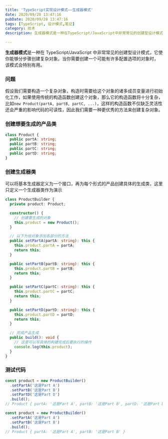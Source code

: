 ```yaml
---
title: 'TypeScript实现设计模式——生成器模式'
date: 2020/09/28 13:47:16
pubDate: 2020/09/28 13:47:16
tags: [TypeScript, 设计模式,笔记]
category: 技术
description: 生成器模式是一种在TypeScript/JavaScript中非常常见的创建型设计模式，它使你能够分步骤创建复杂对象。当你需要创建一个可能有许多配置选项的对象时， 该模式会特别有用。

---
```


**生成器模式**是一种在 TypeScript/JavaScript 中非常常见的创建型设计模式，它使你能够分步骤创建复杂对象。当你需要创建一个可能有许多配置选项的对象时， 该模式会特别有用。

### 问题

假设我们需要构造一个复杂对象，构造时需要给这个对象的诸多成员变量进行初始化工作，如果使用传统的构造函数创建这个对象，那么它的构造函数将十分复杂，比如`new Product(partA, partB, partC, ...)`，这样的构造函数不仅缺乏灵活性还会严重的影响代码的可读性，因此我们需要一种更优秀的方法来创建复杂对象。

### 创建想要生成的产品类

```typescript
class Product {
  public partA: string;
  public partB: string;
  public partC: string;
  public partD: string;
}
```

### 创建生成器类

可以将基本生成器定义为一个接口，再为每个形式的产品创建具体的生成类，这里只定义一个生成器类作为演示

```typescript
class ProductBuilder {
  private product: Product;

  constructor() {
    // 创建要生成的对象
    this.product = new Product();
  }

  // 以下为给对象添加各部分的方法
  public setPartA(partA: string): this {
    this.product.partA = partA;
    return this;
  }

  public setPartB(partB: string): this {
    this.product.partB = partB;
    return this;
  }

  public setPartC(partC: string): this {
    this.product.partC = partC;
    return this;
  }

  public setPartD(partD: string): this {
    this.product.partD = partD;
    return this;
  }

  // 完成产品生成
  public build(): void {
    // 这里可以写具体的构建完成后要执行的操作
    console.log(this.product);
  }
}
```

### 测试代码

```typescript
const product = new ProductBuilder()
  .setPartA('这是Part A')
  .setPartB('这是Part B')
  .setPartD('这是Part D')
  .build();
// Product { partA: '这是Part A', partB: '这是Part B', partD: '这是Part D' }
```

```typescript
const product = new ProductBuilder()
  .setPartA('这是Part A')
  .setPartB('这是Part B')
  .build();
// Product { partA: '这是Part A', partB: '这是Part B' }
```
